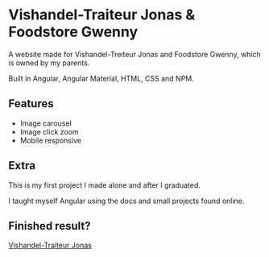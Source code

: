 # Vishandel-Traiteur Jonas & Foodstore Gwenny
A website made for Vishandel-Treiteur Jonas and Foodstore Gwenny, which is owned by my parents. 

Built in Angular, Angular Material, HTML, CSS and NPM.

## Features
- Image carousel
- Image click zoom
- Mobile responsive

## Extra
This is my first project I made alone and after I graduated. 

I taught myself Angular using the docs and small projects found online. 

## Finished result?
[Vishandel-Traiteur Jonas](https://www.vishandel-jonas.be/#/startpagina)
